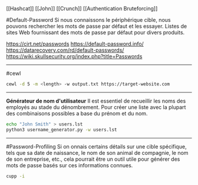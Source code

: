 [[Hashcat]]
[[John]]
[[Crunch]]
[[Authentication Bruteforcing]]

#Default-Password
Si nous connaissons le périphérique cible, nous pouvons rechercher les mots de passe par défaut et les essayer. Listes de sites Web fournissant des mots de passe par défaut pour divers produits.

https://cirt.net/passwords
https://default-password.info/
https://datarecovery.com/rd/default-passwords/
https://wiki.skullsecurity.org/index.php?title=Passwords

---
#cewl

```sh
cewl -d 5 -m <length> -w output.txt https://target-website.com
```

---
**Générateur de nom d'utilisateur**
Il est essentiel de recueillir les noms des employés au stade du dénombrement.
Pour créer une liste avec la plupart des combinaisons possibles a base du prénom et du nom.

```sh
echo "John Smith" > users.lst
python3 username_generator.py -w users.lst
```

---
#Password-Profiling 
Si on onnais certains détails sur une cible spécifique, tels que sa date de naissance, le nom de son animal de compagnie, le nom de son entreprise, etc., cela pourrait être un outil utile pour générer des mots de passe basés sur ces informations connues.

```sh
cupp -i
```


